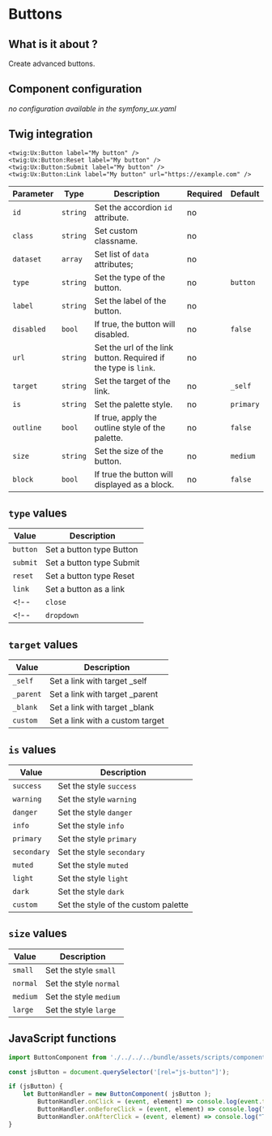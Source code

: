 # Buttons

## What is it about ?

Create advanced buttons.

<!-- {"file": "00-default.html", "language": "twig"} -->

## Component configuration

*no configuration available in the symfony_ux.yaml*

## Twig integration

```twig
<twig:Ux:Button label="My button" />
<twig:Ux:Button:Reset label="My button" />
<twig:Ux:Button:Submit label="My button" />
<twig:Ux:Button:Link label="My button" url="https://example.com" />
``` 

| Parameter | Type | Description | Required | Default |
|-|-|-|-|-|
| `id` | `string` | Set the accordion `id` attribute. | no |  |
| `class` | `string` | Set custom classname. | no |  |
| `dataset` | `array` | Set list of `data` attributes; | no |  |
| `type` | `string` | Set the type of the button. | no | `button` |
| `label` | `string` | Set the label of the button. | no |  |
| `disabled` | `bool` | If true, the button will disabled. | no | `false` |
| `url` | `string` | Set the url of the link button. Required if the type is `link`. | no |  |
| `target` | `string` | Set the target of the link. | no | `_self` |
| `is` | `string` | Set the palette  style. | no | `primary` |
| `outline` | `bool` | If true, apply the outline style of the palette. | no | `false` |
| `size` | `string` | Set the size of the button. | no | `medium` |
| `block` | `bool` | If true the button will displayed as a block. | no | `false` |

## `type` values

| Value | Description |
|-|-|
| `button` | Set a button type Button |
| `submit` | Set a button type Submit |
| `reset` | Set a button type Reset |
| `link` | Set a button as a link |
<!-- | `close` | Set a predefined button Close | -->
<!-- | `dropdown` | Set a predefined dropdown button | -->

## `target` values

| Value | Description |
|-|-|
| `_self` | Set a link with target _self |
| `_parent` | Set a link with target _parent |
| `_blank` | Set a link with target _blank |
| `custom` | Set a link with a custom target |

## `is` values

| Value | Description |
|-|-|
| `success` | Set the style `success` |
| `warning` | Set the style `warning` |
| `danger` | Set the style `danger` |
| `info` | Set the style `info` |
| `primary` | Set the style `primary` |
| `secondary` | Set the style `secondary` |
| `muted` | Set the style `muted` |
| `light` | Set the style `light` |
| `dark` | Set the style `dark` |
| `custom` | Set the style of the custom palette |

## `size` values

| Value | Description |
|-|-|
| `small` | Set the style `small` |
| `normal` | Set the style `normal` |
| `medium` | Set the style `medium` |
| `large` | Set the style `large` |

## JavaScript functions

<!-- {"file": "event.html", "language": "twig"} -->


```javascript
import ButtonComponent from './../../../bundle/assets/scripts/components/ButtonComponent';

const jsButton = document.querySelector('[rel="js-button"]');

if (jsButton) {
    let ButtonHandler = new ButtonComponent( jsButton );
        ButtonHandler.onClick = (event, element) => console.log(event.target.dataset.message);
        ButtonHandler.onBeforeClick = (event, element) => console.log("This is before click function");
        ButtonHandler.onAfterClick = (event, element) => console.log("This is after click function");
}
```
